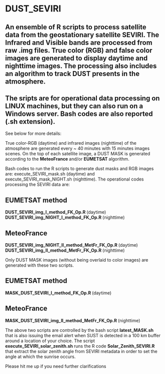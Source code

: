 # DUST_SEVIRI
## An ensemble of R scripts to process satellite data from the geostationary satellite SEVIRI. The Infrared and Visible bands are processed from raw **.img** files. True color (RGB) and false color images are generated to display daytime and nighttime images. The processing also includes an algorithm to track DUST presents in the atmosphere.
## The sripts are for operational data processing on LINUX machines, but they can also run on a Windows server. Bash codes are also reported (.sh extension).

See below for more details:

True color-RGB (daytime) and infrared images (nighttime) of the atmosphere are generated every ~ 40 minutes with 15 minutes images scenes. On the top of each satellite image, a DUST MASK is generated according to the <strong> MeteoFrance </strong> and/or <strong> EUMETSAT </strong> algorithm.

Bash codes to run the R scripts to generate dust masks and RGB images are: execute_SEVIRI_mask.sh (daytime) and execute_SEVIRI_mask_NIGHT.sh (nighttime). The operational codes processing the SEVIRI data are: 

## EUMETSAT method
<strong> DUST_SEVIRI_img_I_method_FK_Op.R </strong> (daytime)
<strong> DUST_SEVIRI_img_NIGHT_I_method_FK_Op.R </strong> (nighttime)
 
## MeteoFrance
<strong> DUST_SEVIRI_img_NIGHT_II_method_MetFr_FK_Op.R </strong> (daytime)
<strong> DUST_SEVIRI_img_II_method_MetFr_FK_Op.R </strong> (nighttime)

Only DUST MASK images (without being overlaid to color images) are generated with these two scripts. 

## EUMETSAT method
<strong> MASK_DUST_SEVIRI_I_method_FK_Op.R </strong> (daytime)
## MeteoFrance
<strong> MASK_DUST_SEVIRI_img_II_method_MetFr_FK_Op.R </strong> (nighttime)


The above two scripts are controlled by the bash script <strong> latest_MASK.sh </strong> that is also issuing the email alert when SUST is detected in a 100 km buffer around a location of your choice.
The script <strong> execute_SEVIRI_solar_zenith.sh </strong> runs the R code <strong> Solar_Zenith_SEVIRI.R </strong> that extract the solar zenith angle from SEVIRI metadata in order to set the angle at which the sunrise occurs.

Please hit me up if you need further clarifications

